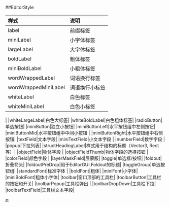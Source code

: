 ##EditorStyle

|样式|说明|
|:--|:--|
|label|	前缀标签|
|miniLabel|小字体标签|
|largeLabel|大字体标签|
|boldLabel|粗体标签|
|miniBoldLabel|	小粗体标签|
|wordWrappedLabel|词语换行标签|
|wordWrappedMiniLabel|	词语换行小标签|
|whiteLabel|白色标签|
|whiteMiniLabel|白色小标签|
|whiteLargeLabel|白色大标签|
|whiteBoldLabel|白色粗体标签|
|radioButton|单选按钮|
|miniButton|独立小按钮|
|miniButtonLeft|水平按钮组中左侧按钮|
|miniButtonMid|水平按钮组中中间小按钮|
|miniButtonRight|水平按钮组中右侧按钮|
|textField|文本字段|
|miniTextField|小文本字段|
|numberField|数字字段|
|popup|下拉列表|
|structHeadingLabel|样式用于结构的标题（Vector3, Rect等）|
|objectField|物体字段|
|objectFieldThumb|物体字段的选择按钮|
|colorField|颜色字段|
|layerMaskField|层蒙版|
|toggle|单选框/按钮|
|foldout|折叠箭头|
|foldoutPreDrop|用于EditorGUI.Foldout的标题|
|toggleGroup|单选按钮组|
|standardFont|标准字体|
|boldFont|粗体|
|miniFont|小字体|
|miniBoldFont|粗体小字体|
|toolbar|窗口顶部的工具栏|
|toolbarButton|工具栏的按钮和开关|
|toolbarPopup|工具栏弹出|
|toolbarDropDown|工具栏下拉|
|toolbarTextField|工具栏文本字段|

🔚
